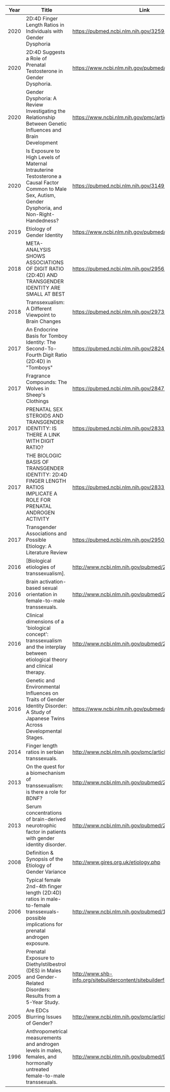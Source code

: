 | Year | Title                                                                                                                                                    | Link                                                                           |
|------|----------------------------------------------------------------------------------------------------------------------------------------------------------|--------------------------------------------------------------------------------|
| 2020 | 2D:4D Finger Length Ratios in Individuals with Gender Dysphoria                                                                                          | https://pubmed.ncbi.nlm.nih.gov/32594495/                                      |
| 2020 | 2D:4D Suggests a Role of Prenatal Testosterone in Gender Dysphoria.                                                                                      | https://www.ncbi.nlm.nih.gov/pubmed/31975034                                   |
| 2020 | Gender Dysphoria: A Review Investigating the Relationship Between Genetic Influences and Brain Development                                               | https://www.ncbi.nlm.nih.gov/pmc/articles/PMC7415463/                          |
| 2020 | Is Exposure to High Levels of Maternal Intrauterine Testosterone a Causal Factor Common to Male Sex, Autism, Gender Dysphoria, and Non-Right-Handedness? | https://pubmed.ncbi.nlm.nih.gov/31492544/                                      |
| 2019 | Etiology of Gender Identity                                                                                                                              | https://www.ncbi.nlm.nih.gov/pubmed/31027542                                   |
| 2018 | META-ANALYSIS SHOWS ASSOCIATIONS OF DIGIT RATIO (2D:4D) AND TRANSGENDER IDENTITY ARE SMALL AT BEST                                                       | https://pubmed.ncbi.nlm.nih.gov/29561190/                                      |
| 2018 | Transsexualism: A Different Viewpoint to Brain Changes                                                                                                   | https://pubmed.ncbi.nlm.nih.gov/29739126/                                      |
| 2017 | An Endocrine Basis for Tomboy Identity: The Second-To-Fourth Digit Ratio (2D:4D) in "Tomboys"                                                            | https://pubmed.ncbi.nlm.nih.gov/28242416/                                      |
| 2017 | Fragrance Compounds: The Wolves in Sheep's Clothings                                                                                                     | https://pubmed.ncbi.nlm.nih.gov/28478814/                                      |
| 2017 | PRENATAL SEX STEROIDS AND TRANSGENDER IDENTITY: IS THERE A LINK WITH DIGIT RATIO?                                                                        | https://pubmed.ncbi.nlm.nih.gov/28332882/                                      |
| 2017 | THE BIOLOGIC BASIS OF TRANSGENDER IDENTITY: 2D:4D FINGER LENGTH RATIOS IMPLICATE A ROLE FOR PRENATAL ANDROGEN ACTIVITY                                   | https://pubmed.ncbi.nlm.nih.gov/28332875/                                      |
| 2017 | Transgender Associations and Possible Etiology: A Literature Review                                                                                      | https://pubmed.ncbi.nlm.nih.gov/29503778/                                      |
| 2016 | [Biological etiologies of transsexualism].                                                                                                               | http://www.ncbi.nlm.nih.gov/pubmed/27149713                                    |
| 2016 | Brain activation-based sexual orientation in female-to-male transsexuals.                                                                                | http://www.ncbi.nlm.nih.gov/pubmed/26581912                                    |
| 2016 | Clinical dimensions of a 'biological concept': transsexualism and the interplay between etiological theory and clinical therapy.                         | http://www.ncbi.nlm.nih.gov/pubmed/27578416                                    |
| 2016 | Genetic and Environmental Influences on Traits of Gender Identity Disorder: A Study of Japanese Twins Across Developmental Stages.                       | https://www.ncbi.nlm.nih.gov/pubmed/27507021                                   |
| 2014 | Finger length ratios in serbian transsexuals.                                                                                                            | http://www.ncbi.nlm.nih.gov/pmc/articles/PMC4054789/                           |
| 2013 | On the quest for a biomechanism of transsexualism: is there a role for BDNF?                                                                             | http://www.ncbi.nlm.nih.gov/pubmed/24070909                                    |
| 2013 | Serum concentrations of brain-derived neurotrophic factor in patients with gender identity disorder.                                                     | http://www.ncbi.nlm.nih.gov/pubmed/23702250                                    |
| 2008 | Definition & Synopsis of the Etiology of Gender Variance                                                                                                 | http://www.gires.org.uk/etiology.php                                           |
| 2006 | Typical female 2nd-4th finger length (2D:4D) ratios in male-to-female transsexuals-possible implications for prenatal androgen exposure.                 | http://www.ncbi.nlm.nih.gov/pubmed/16140461                                    |
| 2005 | Prenatal Exposure to Diethylstilbestrol (DES) in Males and Gender-Related Disorders: Results from a 5-Year Study.                                        | http://www.shb-info.org/sitebuildercontent/sitebuilderfiles/9_scott_kerlin.pdf |
| 2005 | Are EDCs Blurring Issues of Gender?                                                                                                                      | http://www.ncbi.nlm.nih.gov/pmc/articles/PMC1281309/                           |
| 1996 | Anthropometrical measurements and androgen levels in males, females, and hormonally untreated female-to-male transsexuals.                               | http://www.ncbi.nlm.nih.gov/pubmed/9101031                                     |
